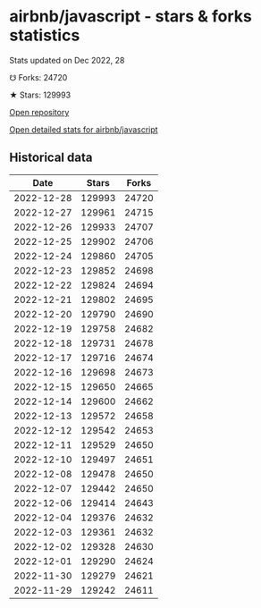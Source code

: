 # airbnb/javascript - stars & forks statistics

Stats updated on Dec 2022, 28

☋ Forks: 24720

★ Stars: 129993

[Open repository](https://github.com/airbnb/javascript)

[Open detailed stats for airbnb/javascript](https://reviewgithub.com/rep/airbnb/javascript)

## Historical data
| Date | Stars | Forks |
|------|-------|-------|
| 2022-12-28 | 129993 | 24720 | 
| 2022-12-27 | 129961 | 24715 | 
| 2022-12-26 | 129933 | 24707 | 
| 2022-12-25 | 129902 | 24706 | 
| 2022-12-24 | 129860 | 24705 | 
| 2022-12-23 | 129852 | 24698 | 
| 2022-12-22 | 129824 | 24694 | 
| 2022-12-21 | 129802 | 24695 | 
| 2022-12-20 | 129790 | 24690 | 
| 2022-12-19 | 129758 | 24682 | 
| 2022-12-18 | 129731 | 24678 | 
| 2022-12-17 | 129716 | 24674 | 
| 2022-12-16 | 129698 | 24673 | 
| 2022-12-15 | 129650 | 24665 | 
| 2022-12-14 | 129600 | 24662 | 
| 2022-12-13 | 129572 | 24658 | 
| 2022-12-12 | 129542 | 24653 | 
| 2022-12-11 | 129529 | 24650 | 
| 2022-12-10 | 129497 | 24651 | 
| 2022-12-08 | 129478 | 24650 | 
| 2022-12-07 | 129442 | 24650 | 
| 2022-12-06 | 129414 | 24643 | 
| 2022-12-04 | 129376 | 24632 | 
| 2022-12-03 | 129361 | 24632 | 
| 2022-12-02 | 129328 | 24630 | 
| 2022-12-01 | 129290 | 24624 | 
| 2022-11-30 | 129279 | 24621 | 
| 2022-11-29 | 129242 | 24611 | 

